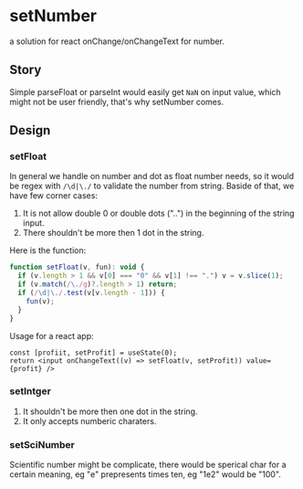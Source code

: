 # setNumber
a solution for react onChange/onChangeText for number.

## Story

Simple parseFloat or parseInt would easily get `NaN` on input value, which might not be user friendly, that's why setNumber comes.

## Design

### setFloat

In general we handle on number and dot as float number needs, so it would be regex with `/\d|\./` to validate the number from string. 
Baside of that, we have few corner cases: 

1. It is not allow double 0 or double dots ("..") in the beginning of the string input. 
2. There shouldn't be more then 1 dot in the string.

Here is the function:

```js
function setFloat(v, fun): void {
  if (v.length > 1 && v[0] === "0" && v[1] !== ".") v = v.slice(1);
  if (v.match(/\./g)?.length > 1) return;
  if (/\d|\./.test(v[v.length - 1])) {
    fun(v);
  }
}
```

Usage for a react app:

```
const [profiit, setProfit] = useState(0);
return <input onChangeText((v) => setFloat(v, setProfit)) value={profit} />
```


### setIntger

1. It shouldn't be more then one dot in the string.
2. It only accepts numberic charaters.

### setSciNumber

Scientific number might be complicate, there would be sperical char for a certain meaning, eg "e" prepresents times ten, eg "1e2" would be "100".

